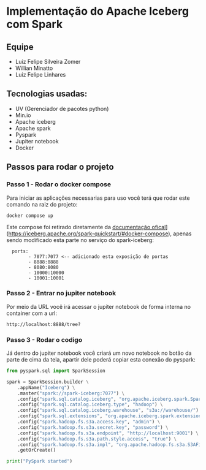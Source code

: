 # Implementação do Apache Iceberg com Spark

## Equipe 
- Luiz Felipe Silveira Zomer
- Willian Minatto
- Luiz Felipe Linhares

## Tecnologias usadas:
- UV (Gerenciador de pacotes python)
- Min.io
- Apache iceberg
- Apache spark
- Pyspark
- Jupiter notebook
- Docker

## Passos para rodar o projeto

### Passo 1 - Rodar o docker compose

Para iniciar as aplicações necessarias para uso você terá que rodar este comando na raiz do projeto:
```
docker compose up
```
Este compose foi retirado diretamente da [documentação ofical]([https://iceberg.apache.org/)](https://iceberg.apache.org/spark-quickstart/#docker-compose), apenas sendo modificado esta parte no serviço do spark-iceberg:

```
  ports:
        - 7077:7077 <-- adicionado esta exposição de portas
        - 8888:8888
        - 8080:8080
        - 10000:10000
        - 10001:10001
```

### Passo 2 - Entrar no jupiter notebook

Por meio da URL você irá acessar o jupiter notebook de forma interna no container com a url:
```
http://localhost:8888/tree?
```

### Passo 3 - Rodar o codigo

Já dentro do jupiter notebook você criará um novo notebook no botão da parte de cima da tela, apartir dele poderá copiar esta conexão do pyspark:
```py
from pyspark.sql import SparkSession

spark = SparkSession.builder \
    .appName("Iceberg") \
    .master("spark://spark-iceberg:7077") \
    .config("spark.sql.catalog.iceberg", "org.apache.iceberg.spark.SparkCatalog") \
    .config("spark.sql.catalog.iceberg.type", "hadoop") \
    .config("spark.sql.catalog.iceberg.warehouse", "s3a://warehouse/") \
    .config("spark.sql.extensions", "org.apache.iceberg.spark.extensions.IcebergSparkSessionExtensions") \
    .config("spark.hadoop.fs.s3a.access.key", "admin") \
    .config("spark.hadoop.fs.s3a.secret.key", "password") \
    .config("spark.hadoop.fs.s3a.endpoint", "http://localhost:9001") \
    .config("spark.hadoop.fs.s3a.path.style.access", "true") \
    .config("spark.hadoop.fs.s3a.impl", "org.apache.hadoop.fs.s3a.S3AFileSystem") \
    .getOrCreate()

print("PySpark started")
```
